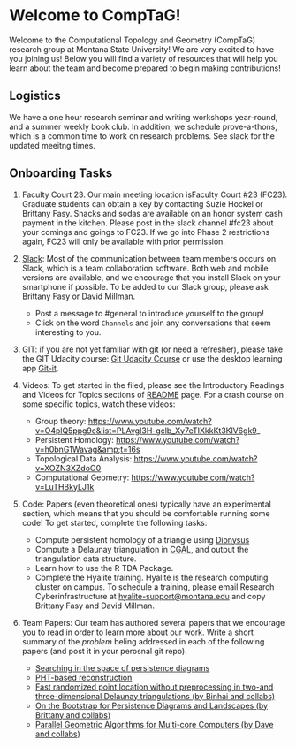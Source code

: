# Welcome to CompTaG!

Welcome to the Computational Topology and Geometry (CompTaG) research group at
Montana State University! We are very excited to have you joining us! Below
you will find a variety of resources that will help you learn about the team
and become prepared to begin making contributions!

## Logistics

We have a one hour research seminar and writing workshops year-round, and a
summer weekly book club.  In addition, we schedule prove-a-thons, which is a
common time to work on research problems.  See slack for the updated meeitng
times. 

## Onboarding Tasks

1. Faculty Court 23. Our main meeting location isFaculty Court #23 (FC23).
   Graduate students can obtain a key by contacting Suzie Hockel or Brittany
   Fasy.  Snacks and sodas are available on an honor system cash payment in the
   kitchen. Please post in the slack channel #fc23 about your comings and goings
   to FC23.  If we go into Phase 2 restrictions again, FC23 will only be
   available with prior permission.

2. [Slack](https://tda-at-msu.slack.com/home): Most of the
   communication between team members occurs on Slack, which is a team
   collaboration software. Both web and mobile versions are available, and we
   encourage that you install Slack on your smartphone if possible. To be added
   to our Slack group, please ask Brittany Fasy or David Millman.

    * Post a message to #general to introduce yourself to the group!
    * Click on the word `Channels` and join any conversations that seem
      interesting to you.

3. GIT: if you are not yet familiar with git (or need a refresher), please take
   the GIT Udacity course:
    [Git Udacity Course](https://www.udacity.com/course/how-to-use-git-and-github--ud775)
    or use the desktop learning app [Git-it](https://www.electronjs.org/apps/git-it).

4. Videos: To get started in the filed, please see the Introductory Readings
   and Videos
   for Topics sections of
   [README](https://github.com/compTAG/student-resources#introductory-readings-for-topics)
   page.  For a crash course on some specific topics, watch these videos:

    * Group theory: https://www.youtube.com/watch?v=O4plQ5ppg9c&list=PLAvgI3H-gclb_Xy7eTIXkkKt3KlV6gk9_
    * Persistent Homology: https://www.youtube.com/watch?v=h0bnG1Wavag&amp;t=16s
    * Topological Data Analysis: https://www.youtube.com/watch?v=XOZN3XZdoO0
    * Computational Geometry: https://www.youtube.com/watch?v=LuTHBkyLJ1k

5. Code: Papers (even theoretical ones) typically have an experimental section,
   which means that you should be comfortable running some code!  To get started, complete the following tasks:
    
    * Compute persistent homology of a triangle using [Dionysus](https://www.mrzv.org/software/dionysus/)
    * Compute a Delaunay triangulation in  [CGAL](https://www.cgal.org/), and
     output the triangulation data structure.
    * Learn how to use the R TDA Package.
    * Complete the Hyalite training. Hyalite is the research computing cluster
      on campus. To schedule a training, please email Research Cyberinfrastructure
      at hyalite-support@montana.edu and copy Brittany Fasy and David
      Millman.

6. Team Papers: Our team has authored several papers that we encourage you to read in order to learn more about our work.  Write a short summary of the _problem_ beling addressed in each of the following papers (and post it in your perosnal git repo).
    
    * [Searching in the space of persistence diagrams](https://arxiv.org/abs/1812.11257)
    * [PHT-based reconstruction](https://arxiv.org/abs/1912.12759)
    * [Fast randomized point location without preprocessing in two-and three-dimensional Delaunay triangulations (by Binhai and collabs)](https://www.sciencedirect.com/science/article/pii/S0925772198000352)
    * [On the Bootstrap for Persistence Diagrams and Landscapes (by Brittany and collabs)](https://arxiv.org/abs/1311.0376)
    * [Parallel Geometric Algorithms for Multi-core Computers (by Dave and collabs)](https://www.sciencedirect.com/science/article/pii/S0925772110000362)
